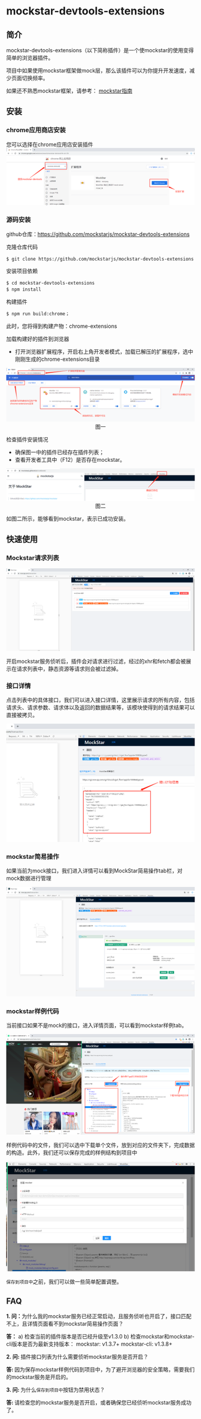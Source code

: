 # mockstar-devtools-extensions

## 简介
mockstar-devtools-extensions（以下简称插件）是一个使mockstar的使用变得简单的浏览器插件。

项目中如果使用mockstar框架做mock层，那么该插件可以为你提升开发速度，减少页面切换频率。

如果还不熟悉mockstar框架，请参考： [mockstar指南](https://mockstarjs.github.io/mockstar/docs/ )

## 安装

### chrome应用商店安装

您可以选择在chrome应用店安装插件
<img src="./mockstar-devtools-extensions-images/chrome网上应用店安装.png" alt="image-应用商店安装" style="zoom:100%;" />

### 源码安装

github仓库：https://github.com/mockstarjs/mockstar-devtools-extensions

克隆仓库代码
```bash
$ git clone https://github.com/mockstarjs/mockstar-devtools-extensions
```

安装项目依赖
```bash
$ cd mockstar-devtools-extensions
$ npm install
```

构建插件

```bash
$ npm run build:chrome；
```
此时，您将得到构建产物：chrome-extensions

加载构建好的插件到浏览器

- 打开浏览器扩展程序，开启右上角开发者模式，加载已解压的扩展程序，选中刚刚生成的chrome-extensions目录

<img src="./mockstar-devtools-extensions-images/添加插件.png" alt="image-添加插件" style="zoom:100%;" />
<center>图一</center>

检查插件安装情况
- 确保图一中的插件已经存在插件列表；
- 查看开发者工具中（F12）是否存在mockstar。

<img src="./mockstar-devtools-extensions-images/检查安装.png" alt="image-检查安装" style="zoom:100%;" />
<center>图二</center>

如图二所示，能够看到mockstar，表示已成功安装。

## 快速使用

### Mockstar请求列表

<img src="./mockstar-devtools-extensions-images/请求列表.png" alt="image-请求列表" style="zoom:100%;" />

开启mockstar服务侦听后，插件会对请求进行过滤，经过的xhr和fetch都会被展示在请求列表中，静态资源等请求则会被过滤掉。

### 接口详情

点击列表中的具体接口，我们可以进入接口详情，这里展示请求的所有内容，包括请求头、请求参数、请求体以及返回的数据结果等，该模块使得到的请求结果可以直接被拷贝。

<img src="./mockstar-devtools-extensions-images/接口详情.png" alt="image-接口详情" style="zoom:100%;" />

### mockstar简易操作

如果当前为mock接口，我们进入详情可以看到MockStar简易操作tab栏，对mock数据进行管理

<img src="./mockstar-devtools-extensions-images/mockstar简易操作.png" alt="image-mockstar简易操作" style="zoom:100%;" />

### mockstar样例代码

当前接口如果不是mock的接口，进入详情页面，可以看到mockstar样例tab。

<img src="./mockstar-devtools-extensions-images/mockstar样例代码.png" alt="image-mockstar样例代码" style="zoom:100%;" />

样例代码中的文件，我们可以选中下载单个文件，放到对应的文件夹下，完成数据的构造。此外，我们还可以保存完成的样例结构到项目中

<img src="./mockstar-devtools-extensions-images/mockstar样例代码创建mocker.png" alt="image-mockstar样例代码创建mocker" style="zoom:100%;" />

`保存到项目中`之前，我们可以做一些简单配置调整。


## FAQ

<b>1. 问：</b>为什么我的mockstar服务已经正常启动，且服务侦听也开启了，接口匹配不上，且详情页面看不到mockstar简易操作页面？

<b>答：</b>
    a) 检查当前的插件版本是否已经升级至v1.3.0
    b) 检查mockstar和mockstar-cli版本是否为最新支持版本：
    mockstar: v1.3.7+
    mockstar-cli: v1.3.8+

<b>2. 问: </b> 插件接口列表为什么需要侦听mockstar服务是否开启？

<b>答: </b>因为保存mockstar样例代码到项目中，为了避开浏览器的安全策略，需要我们的mockstar服务是开启的。


<b>3. 问: </b> 为什么`保存到项目中`按钮为禁用状态？

<b>答: </b>请检查您的mockstar服务是否开启，或者确保您已经侦听mockstar服务成功了。
